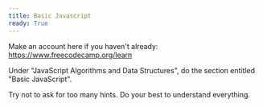 ```yaml
---
title: Basic Javascript
ready: True
---
```


Make an account here if you haven't already: https://www.freecodecamp.org/learn

Under "JavaScript Algorithms and Data Structures", do the section entitled "Basic JavaScript".

Try not to ask for too many hints. Do your best to understand everything.
